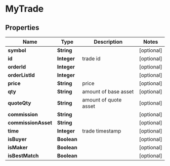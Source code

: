 # MyTrade

## Properties
Name | Type | Description | Notes
------------ | ------------- | ------------- | -------------
**symbol** | **String** |  |  [optional]
**id** | **Integer** | trade id |  [optional]
**orderId** | **Integer** |  |  [optional]
**orderListId** | **Integer** |  |  [optional]
**price** | **String** | price |  [optional]
**qty** | **String** | amount of base asset |  [optional]
**quoteQty** | **String** | amount of quote asset |  [optional]
**commission** | **String** |  |  [optional]
**commissionAsset** | **String** |  |  [optional]
**time** | **Integer** | trade timestamp |  [optional]
**isBuyer** | **Boolean** |  |  [optional]
**isMaker** | **Boolean** |  |  [optional]
**isBestMatch** | **Boolean** |  |  [optional]
